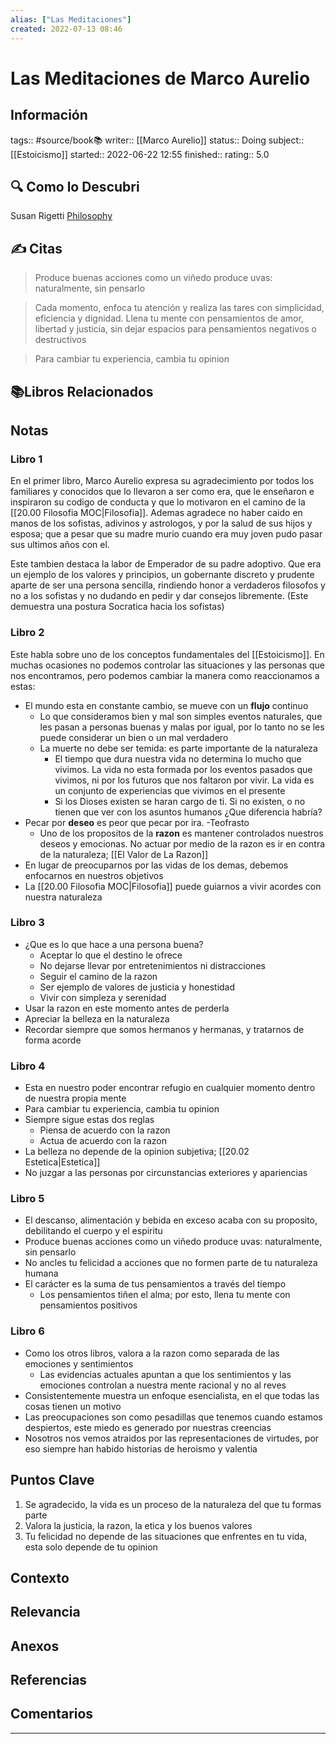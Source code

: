 ```yaml
---
alias: ["Las Meditaciones"]
created: 2022-07-13 08:46
---
```

# Las Meditaciones de Marco Aurelio
## Información
tags:: #source/book📚 
writer:: [[Marco Aurelio]]
status:: Doing
subject:: [[Estoicismo]]
started:: 2022-06-22 12:55
finished::
rating:: 5.0

## 🔍 Como lo Descubri
Susan Rigetti [Philosophy](https://www.susanrigetti.com/philosophy)

## ✍️ Citas
>Produce buenas acciones como un viñedo produce uvas: naturalmente, sin pensarlo

>Cada momento, enfoca tu atención y realiza las tares con simplicidad, eficiencia y dignidad. Llena tu mente con pensamientos de amor, libertad y justicia, sin dejar espacios para pensamientos negativos o destructivos

>Para cambiar tu experiencia, cambia tu opinion

## 📚Libros Relacionados

## Notas
### Libro 1
En el primer libro, Marco Aurelio expresa su agradecimiento por todos los familiares y conocidos que lo llevaron a ser como era, que le enseñaron e inspiraron su codigo de conducta y que lo motivaron en el camino de la [[20.00 Filosofia MOC|Filosofia]]. Ademas agradece no haber caido en manos de los sofistas, adivinos y astrologos, y por la salud de sus hijos y esposa; que a pesar que su madre murio cuando era muy joven pudo pasar sus ultimos años con el.

Este tambien destaca la labor de Emperador de su padre adoptivo. Que era un ejemplo de los valores y principios, un gobernante discreto y prudente aparte de ser una persona sencilla, rindiendo honor a verdaderos filosofos y no a los sofistas y no dudando en pedir y dar consejos libremente.
(Este demuestra una postura Socratica hacia los sofistas)

### Libro 2
Este habla sobre uno de los conceptos fundamentales del [[Estoicismo]]. En muchas ocasiones no podemos controlar las situaciones y las personas que nos encontramos, pero podemos cambiar la manera como reaccionamos a estas:
- El mundo esta en constante cambio, se mueve con un **flujo** continuo
	- Lo que consideramos bien y mal son simples eventos naturales, que les pasan a personas buenas y malas por igual, por lo tanto no se les puede considerar un bien o un mal verdadero
	- La muerte no debe ser temida: es parte importante de la naturaleza
		- El tiempo que dura nuestra vida no determina lo mucho que vivimos. La vida no esta  formada por los eventos pasados que vivimos, ni por los futuros que nos faltaron por vivir. La vida es un conjunto de experiencias que vivimos en el presente
		- Si los Dioses existen se haran cargo de ti. Si no existen, o no tienen que ver con los asuntos humanos ¿Que diferencia habría?
- Pecar por **deseo** es peor que pecar por ira. -Teofrasto
	- Uno de los propositos de la **razon** es mantener controlados nuestros deseos y emocionas. No actuar por medio de la razon es ir en contra de la naturaleza; [[El Valor de La Razon]]
- En lugar de preocuparnos por las vidas de los demas, debemos enfocarnos en nuestros objetivos
- La [[20.00 Filosofia MOC|Filosofia]] puede guiarnos a vivir acordes con nuestra naturaleza

### Libro 3
- ¿Que es lo que hace a una persona buena?
	- Aceptar lo que el destino le ofrece
	- No dejarse llevar por entretenimientos ni distracciones
	- Seguir el camino de la razon
	- Ser ejemplo de valores de justicia y honestidad
	- Vivir con simpleza y serenidad
- Usar la razon en este momento antes de perderla
- Apreciar la belleza en la naturaleza
- Recordar siempre que somos hermanos y hermanas, y tratarnos de forma acorde

### Libro 4
- Esta en nuestro poder encontrar refugio en cualquier momento dentro de nuestra propia mente
- Para cambiar tu experiencia, cambia tu opinion
- Siempre sigue estas dos reglas
	- Piensa de acuerdo con la razon
	- Actua de acuerdo con la razon
- La belleza no depende de la opinion subjetiva; [[20.02 Estetica|Estetica]] 
- No juzgar a las personas por circunstancias exteriores y apariencias

### Libro 5
- El descanso, alimentación y bebida en exceso acaba con su proposito, debilitando el cuerpo y el espiritu
- Produce buenas acciones como un viñedo produce uvas: naturalmente, sin pensarlo
- No ancles tu felicidad a acciones que no formen parte de tu naturaleza humana
- El carácter es la suma de tus pensamientos a través del tiempo
	- Los pensamientos tiñen el alma; por esto, llena tu mente con pensamientos positivos

### Libro 6
- Como los otros libros, valora a la razon como separada de las emociones y sentimientos
	- Las evidencias actuales apuntan a que los sentimientos y las emociones controlan a nuestra mente racional y no al reves
- Consistentemente muestra un enfoque esencialista, en el que todas las cosas tienen un motivo
- Las preocupaciones son como pesadillas que tenemos cuando estamos despiertos, este miedo es generado por nuestras creencias
- Nosotros nos vemos atraidos por las representaciones de virtudes, por eso siempre han habido historias de heroismo y valentia

## Puntos Clave
1. Se agradecido, la vida es un proceso de la naturaleza del que tu formas parte
2. Valora la justicia, la razon, la etica y los buenos valores 
3. Tu felicidad no depende de las situaciones que enfrentes en tu vida, esta solo depende de tu opinion

## Contexto

## Relevancia

## Anexos

## Referencias

## Comentarios
___


